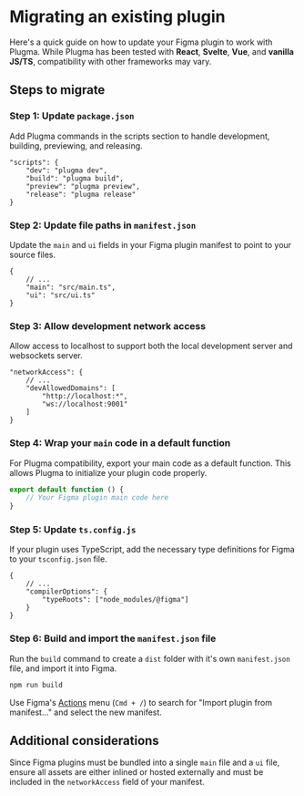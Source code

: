 # Migrating an existing plugin

Here's a quick guide on how to update your Figma plugin to work with Plugma. While Plugma has been tested with **React**, **Svelte**, **Vue**, and **vanilla JS/TS**, compatibility with other frameworks may vary.

## Steps to migrate

### Step 1: Update `package.json`

Add Plugma commands in the scripts section to handle development, building, previewing, and releasing.

```jsonc
"scripts": {
    "dev": "plugma dev",
    "build": "plugma build",
    "preview": "plugma preview",
    "release": "plugma release"
}
```

### Step 2: Update file paths in `manifest.json`

Update the `main` and `ui` fields in your Figma plugin manifest to point to your source files.

```jsonc
{
	// ...
	"main": "src/main.ts",
	"ui": "src/ui.ts"
}
```

### Step 3: Allow development network access

Allow access to localhost to support both the local development server and websockets server.

```jsonc
"networkAccess": {
    // ...
    "devAllowedDomains": [
        "http://localhost:*",
        "ws://localhost:9001"
    ]
}
```

### Step 4: Wrap your `main` code in a default function

For Plugma compatibility, export your main code as a default function. This allows Plugma to initialize your plugin code properly.

```js
export default function () {
	// Your Figma plugin main code here
}
```

### Step 5: Update `ts.config.js`

If your plugin uses TypeScript, add the necessary type definitions for Figma to your `tsconfig.json` file.

```jsonc
{
	// ...
	"compilerOptions": {
		"typeRoots": ["node_modules/@figma"]
	}
}
```

### Step 6: Build and import the `manifest.json` file

Run the `build` command to create a `dist` folder with it's own `manifest.json` file, and import it into Figma.

```bash
npm run build
```

Use Figma's [Actions](https://help.figma.com/hc/en-us/articles/23570416033943-Use-the-actions-menu-in-Figma-Design) menu (`Cmd + /`) to search for "Import plugin from manifest..." and select the new manifest.

## Additional considerations

Since Figma plugins must be bundled into a single `main` file and a `ui` file, ensure all assets are either inlined or hosted externally and must be included in the `networkAccess` field of your manifest.

